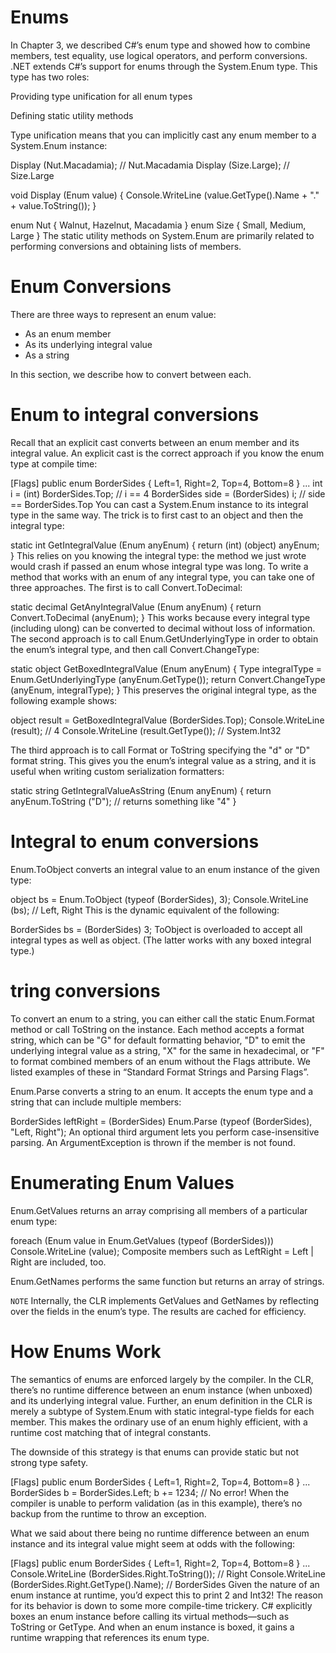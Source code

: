 # Enums
In Chapter 3, we described C#’s enum type and showed how to combine members, test equality, use logical operators, and perform conversions. .NET extends C#’s support for enums through the System.Enum type. This type has two roles:

Providing type unification for all enum types

Defining static utility methods

Type unification means that you can implicitly cast any enum member to a System.Enum instance:

Display (Nut.Macadamia);     // Nut.Macadamia
Display (Size.Large);        // Size.Large

void Display (Enum value)
{
  Console.WriteLine (value.GetType().Name + "." + value.ToString());
}

enum Nut  { Walnut, Hazelnut, Macadamia }
enum Size { Small, Medium, Large }
The static utility methods on System.Enum are primarily related to performing conversions and obtaining lists of members.

# Enum Conversions
There are three ways to represent an enum value:

  - As an enum member
  - As its underlying integral value
  - As a string

In this section, we describe how to convert between each.

# Enum to integral conversions
Recall that an explicit cast converts between an enum member and its integral value. An explicit cast is the correct approach if you know the enum type at compile time:

[Flags] 
public enum BorderSides { Left=1, Right=2, Top=4, Bottom=8 }
...
int i = (int) BorderSides.Top;            // i == 4
BorderSides side = (BorderSides) i;       // side == BorderSides.Top
You can cast a System.Enum instance to its integral type in the same way. The trick is to first cast to an object and then the integral type:

static int GetIntegralValue (Enum anyEnum)
{
  return (int) (object) anyEnum;
}
This relies on you knowing the integral type: the method we just wrote would crash if passed an enum whose integral type was long. To write a method that works with an enum of any integral type, you can take one of three approaches. The first is to call Convert.ToDecimal:

static decimal GetAnyIntegralValue (Enum anyEnum)
{
  return Convert.ToDecimal (anyEnum);
}
This works because every integral type (including ulong) can be converted to decimal without loss of information. The second approach is to call Enum.GetUnderlyingType in order to obtain the enum’s integral type, and then call Convert.ChangeType:

static object GetBoxedIntegralValue (Enum anyEnum)
{
  Type integralType = Enum.GetUnderlyingType (anyEnum.GetType());
  return Convert.ChangeType (anyEnum, integralType);
}
This preserves the original integral type, as the following example shows:

object result = GetBoxedIntegralValue (BorderSides.Top);
Console.WriteLine (result);                               // 4
Console.WriteLine (result.GetType());                     // System.Int32

The third approach is to call Format or ToString specifying the "d" or "D" format string. This gives you the enum’s integral value as a string, and it is useful when writing custom serialization formatters:

static string GetIntegralValueAsString (Enum anyEnum)
{
  return anyEnum.ToString ("D");      // returns something like "4"
}

# Integral to enum conversions
Enum.ToObject converts an integral value to an enum instance of the given type:

object bs = Enum.ToObject (typeof (BorderSides), 3);
Console.WriteLine (bs);                              // Left, Right
This is the dynamic equivalent of the following:

BorderSides bs = (BorderSides) 3;
ToObject is overloaded to accept all integral types as well as object. (The latter works with any boxed integral type.)

# tring conversions
To convert an enum to a string, you can either call the static Enum.Format method or call ToString on the instance. Each method accepts a format string, which can be "G" for default formatting behavior, "D" to emit the underlying integral value as a string, "X" for the same in hexadecimal, or "F" to format combined members of an enum without the Flags attribute. We listed examples of these in “Standard Format Strings and Parsing Flags”.

Enum.Parse converts a string to an enum. It accepts the enum type and a string that can include multiple members:

BorderSides leftRight = (BorderSides) Enum.Parse (typeof (BorderSides),
                                                  "Left, Right");
An optional third argument lets you perform case-insensitive parsing. An Argument​Exception is thrown if the member is not found.

# Enumerating Enum Values
Enum.GetValues returns an array comprising all members of a particular enum type:

foreach (Enum value in Enum.GetValues (typeof (BorderSides)))
  Console.WriteLine (value);
Composite members such as LeftRight = Left | Right are included, too.

Enum.GetNames performs the same function but returns an array of strings.

`NOTE`
Internally, the CLR implements GetValues and GetNames by reflecting over the fields in the enum’s type. The results are cached for efficiency.

# How Enums Work
The semantics of enums are enforced largely by the compiler. In the CLR, there’s no runtime difference between an enum instance (when unboxed) and its underlying integral value. Further, an enum definition in the CLR is merely a subtype of System.Enum with static integral-type fields for each member. This makes the ordinary use of an enum highly efficient, with a runtime cost matching that of integral constants.

The downside of this strategy is that enums can provide static but not strong type safety. 

[Flags] public enum BorderSides { Left=1, Right=2, Top=4, Bottom=8 }
...
BorderSides b = BorderSides.Left;
b += 1234;                          // No error!
When the compiler is unable to perform validation (as in this example), there’s no backup from the runtime to throw an exception.

What we said about there being no runtime difference between an enum instance and its integral value might seem at odds with the following:

[Flags] public enum BorderSides { Left=1, Right=2, Top=4, Bottom=8 }
...
Console.WriteLine (BorderSides.Right.ToString());        // Right
Console.WriteLine (BorderSides.Right.GetType().Name);    // BorderSides
Given the nature of an enum instance at runtime, you’d expect this to print 2 and Int32! The reason for its behavior is down to some more compile-time trickery. C# explicitly boxes an enum instance before calling its virtual methods—such as ToString or GetType. And when an enum instance is boxed, it gains a runtime wrapping that references its enum type.